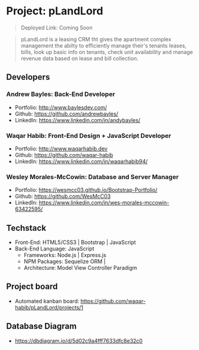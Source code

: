 # Project: pLandLord

> Deployed Link: Coming Soon

> pLandLord is a leasing CRM tht gives the apartment complex management the abilty to efficiently manage their's tenants leases, bills, look up basic info on tenants, check unit availability and manage revenue data based on lease and bill collection. 

## Developers

### Andrew Bayles: Back-End Developer
  - Portfolio: http://www.baylesdev.com/
  - Github: https://github.com/andrewbayles/
  - LinkedIn: https://www.linkedin.com/in/andybayles/
### Waqar Habib: Front-End Design + JavaScript Developer
  - Portfolio: http://www.waqarhabib.dev
  - Github: https://github.com/waqar-habib
  - LinkedIn: https://www.linkedin.com/in/waqarhabib94/
### Wesley Morales-McCowin: Database and Server Manager
  - Portfolio: https://wesmcc03.github.io/Bootstrap-Portfolio/
  - Github: https://github.com/WesMcC03
  - LinkedIn: https://www.linkedin.com/in/wes-morales-mccowin-63422595/

## Techstack

- Front-End: HTML5/CSS3 | Bootstrap | JavaScript 
- Back-End Language: JavaScript 
    - Frameworks: Node.js | Express.js
    - NPM Packages: Sequelize ORM | 
    - Architecture: Model View Controller Paradigm 

## Project board

- Automated kanban board: https://github.com/waqar-habib/pLandLord/projects/1

## Database Diagram

- https://dbdiagram.io/d/5d02c9a4fff7633dfc8e32c0